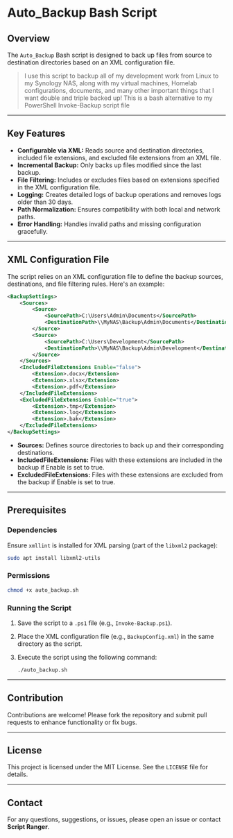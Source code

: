 # Auto_Backup Bash Script

## Overview

The `Auto_Backup` Bash script is designed to back up files from source to destination directories based on an XML configuration file. 

> I use this script to backup all of my development work from Linux to my Synology NAS, along with my virtual machines, Homelab configurations, documents, and many other important things that I want double and triple backed up!  This is a bash alternative to my PowerShell Invoke-Backup script file

---

## Key Features

- **Configurable via XML:** Reads source and destination directories, included file extensions, and excluded file extensions from an XML file.
- **Incremental Backup:** Only backs up files modified since the last backup.
- **File Filtering:** Includes or excludes files based on extensions specified in the XML configuration file.
- **Logging:** Creates detailed logs of backup operations and removes logs older than 30 days.
- **Path Normalization:** Ensures compatibility with both local and network paths.
- **Error Handling:** Handles invalid paths and missing configuration gracefully.

---

## XML Configuration File

The script relies on an XML configuration file to define the backup sources, destinations, and file filtering rules. Here's an example:

```xml
<BackupSettings>
    <Sources>
        <Source>
            <SourcePath>C:\Users\Admin\Documents</SourcePath>
            <DestinationPath>\\MyNAS\Backup\Admin\Documents</DestinationPath>
        </Source>
        <Source>
            <SourcePath>C:\Users\Development</SourcePath>
            <DestinationPath>\\MyNAS\Backup\Admin\Development</DestinationPath>
        </Source>
    </Sources>
    <IncludedFileExtensions Enable="false">
        <Extension>.docx</Extension>
        <Extension>.xlsx</Extension>
        <Extension>.pdf</Extension>
    </IncludedFileExtensions>
    <ExcludedFileExtensions Enable="true">
        <Extension>.tmp</Extension>
        <Extension>.log</Extension>
        <Extension>.bak</Extension>
    </ExcludedFileExtensions>
</BackupSettings>
```
- **Sources:** Defines source directories to back up and their corresponding destinations. 
- **IncludedFileExtensions:** Files with these extensions are included in the backup if Enable is set to true. 
- **ExcludedFileExtensions:** Files with these extensions are excluded from the backup if Enable is set to true. 

---

## Prerequisites

### Dependencies
Ensure `xmllint` is installed for XML parsing (part of the `libxml2` package):

```bash
sudo apt install libxml2-utils
```

### Permissions

```bash
chmod +x auto_backup.sh
```

### Running the Script

1. Save the script to a `.ps1` file (e.g., `Invoke-Backup.ps1`).
2. Place the XML configuration file (e.g., `BackupConfig.xml`) in the same directory as the script.
3. Execute the script using the following command:

   ```bash
   ./auto_backup.sh

---

## Contribution

Contributions are welcome! Please fork the repository and submit pull requests to enhance functionality or fix bugs.

---

## License

This project is licensed under the MIT License. See the `LICENSE` file for details.

---

## Contact

For any questions, suggestions, or issues, please open an issue or contact **Script Ranger**.
